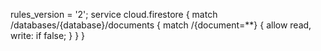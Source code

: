 rules_version = '2';
service cloud.firestore {
match /databases/{database}/documents {
match /{document=\*\*} {
allow read, write: if false;
}
}
}
